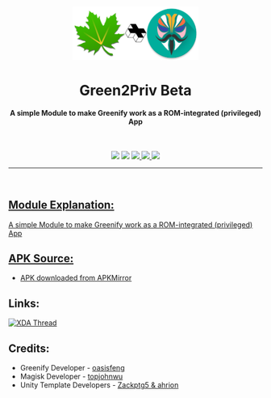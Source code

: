 <p align="center"><img src="https://github.com/K3V1991/Green2Priv-Beta/blob/main/Green2Priv.png" width="250"></a>
<h1 align="center"><b>Green2Priv Beta</b></h1>
<h4 align="center">A simple Module to make Greenify work as a ROM-integrated (privileged) App</h4>
<br />

<p align="center">
<img src="https://img.shields.io/github/v/release/K3V1991/Green2Priv-Beta?color=blueviolet&style=for-the-badge">
<img src="https://img.shields.io/github/downloads/K3V1991/Green2Priv-Beta/total?color=sucess&style=for-the-badge">
<a href="https://ko-fi.com/k3v1991" alt="Ko-fi"><img src="https://img.shields.io/badge/Ko--fi-F16061?style=for-the-badge&logo=ko-fi&logoColor=white">
<a href="https://www.paypal.com/cgi-bin/webscr?cmd=_s-xclick&hosted_button_id=HW8B98TVDLKWA" alt="PayPal"><img src="https://img.shields.io/badge/PayPal-00457C?style=for-the-badge&logo=paypal&logoColor=white">
<a href="https://github.com/K3V1991/Donate-Crypto/blob/main/README.md" alt="Crypto"><img src="https://img.shields.io/badge/Bitcoin-000?style=for-the-badge&logo=bitcoin&logoColor=white">
</p>
<hr />
<br />

## Module Explanation:
A simple Module to make Greenify work as a ROM-integrated (privileged) App
<br />

## APK Source:
* APK downloaded from [APKMirror](http://www.apkmirror.com/apk/oasis-feng/greenify/ "APKMirror Page")

## Links:
[![XDA Thread](https://img.shields.io/badge/XDA-Thread-orange.svg)](https://forum.xda-developers.com/t/module-green2priv-greenify-as-system-app.3945107/)
<br />

## Credits:
* Greenify Developer - [oasisfeng](https://play.google.com/store/apps/details?id=com.oasisfeng.greenify "Play Store Page")
* Magisk Developer - [topjohnwu](https://forum.xda-developers.com/apps/magisk/official-magisk-v7-universal-systemless-t3473445 "XDA Thread")
* Unity Template Developers - [Zackptg5 & ahrion](https://forum.xda-developers.com/android/software/module-audio-modification-library-t3579612 "XDA Thread")
